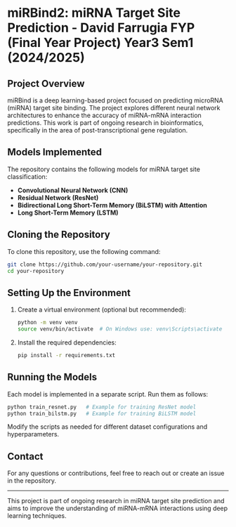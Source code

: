 # miRBind2: miRNA Target Site Prediction - David Farrugia FYP (Final Year Project) Year3 Sem1 (2024/2025)

## Project Overview
miRBind is a deep learning-based project focused on predicting microRNA (miRNA) target site binding. The project explores different neural network architectures to enhance the accuracy of miRNA-mRNA interaction predictions. This work is part of ongoing research in bioinformatics, specifically in the area of post-transcriptional gene regulation.

## Models Implemented
The repository contains the following models for miRNA target site classification:
- **Convolutional Neural Network (CNN)**
- **Residual Network (ResNet)**
- **Bidirectional Long Short-Term Memory (BiLSTM) with Attention**
- **Long Short-Term Memory (LSTM)**

## Cloning the Repository
To clone this repository, use the following command:
```bash
git clone https://github.com/your-username/your-repository.git
cd your-repository
```

## Setting Up the Environment
1. Create a virtual environment (optional but recommended):
   ```bash
   python -m venv venv
   source venv/bin/activate  # On Windows use: venv\Scripts\activate
   ```
2. Install the required dependencies:
   ```bash
   pip install -r requirements.txt
   ```

## Running the Models
Each model is implemented in a separate script. Run them as follows:
```bash
python train_resnet.py   # Example for training ResNet model
python train_bilstm.py   # Example for training BiLSTM model
```
Modify the scripts as needed for different dataset configurations and hyperparameters.

## Contact
For any questions or contributions, feel free to reach out or create an issue in the repository.

---
This project is part of ongoing research in miRNA target site prediction and aims to improve the understanding of miRNA-mRNA interactions using deep learning techniques.
